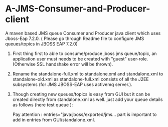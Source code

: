# A-JMS-Consumer-and-Producer-client
A maven based JMS queue Consumer and Producer java client which uses Jboss-Eap 7.2.0. ( Please go through Readme file to configure JMS queues/topics in JBOSS EAP 7.2.0)

1. First thing first to able to consume/produce jboss jms queue/topic, an application user must needs to be created with "guest" user-role.
(Otherwise SSL handshake error will be thrown).


2. Rename the standalone-full.xml to standalone.xml and standalone.xml to standalone-old.xml as standalone-full.xml consists of all the J2EE subsystems (for JMS JBOSS-EAP uses activemq server.).


3. Though creating new queues/topics is easy from GUI but it can be created directly from standalone.xml as well. just add your queue details as follows (here test queue ):
                <jms-queue name="TestQueue" entries="java:jboss/exported/jms/queue/test queue/test" durable="true"/>
   
   Pay attention : entries="java:jboss/exported/jms...    part  is important to add in entries from GUI/standalone.xml.
